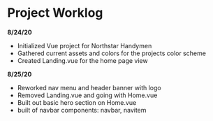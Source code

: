 # Project Worklog

**8/24/20**

- Initialized Vue project for Northstar Handymen
- Gathered current assets and colors for the projects color scheme
- Created Landing.vue for the home page view

**8/25/20**

- Reworked nav menu and header banner with logo
- Removed Landing.vue and going with Home.vue
- Built out basic hero section on Home.vue
- built of navbar components: navbar, navitem
